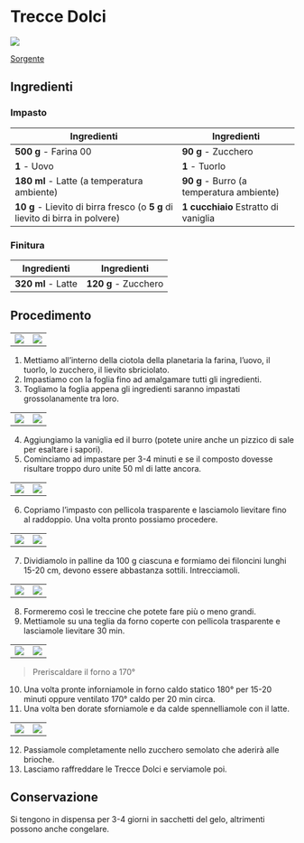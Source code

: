 # Trecce Dolci

![](../../../img/Trecce-Dolci.webp)

[Sorgente](https://blog.giallozafferano.it/ricettepanedolci/ricetta-trecce-dolci/)

## Ingredienti

### Impasto

| Ingredienti                  | Ingredienti             |
| ---------------------------- | ----------------------- |
| **500 g** - Farina 00 | **90 g** - Zucchero |
| **1** - Uovo | **1** - Tuorlo |
| **180 ml** - Latte (a temperatura ambiente) | **90 g** - Burro (a temperatura ambiente) |
| **10 g** - Lievito di birra fresco (o **5 g** di lievito di birra in polvere) | **1 cucchiaio** Estratto di vaniglia |

### Finitura

| Ingredienti                  | Ingredienti             |
| ---------------------------- | ----------------------- |
| **320 ml** - Latte | **120 g** - Zucchero |

## Procedimento

<table class="tg"><tbody>
  <tr>
    <td class="tg-0lax"><img src="../../../img/Trecce-dolci-01.webp"/></td>
    <td class="tg-0lax"><img src="../../../img/Trecce-dolci-02.webp"/></td>
  </tr></tbody>
</table>

1. Mettiamo all’interno della ciotola della planetaria la farina, l’uovo, il tuorlo, lo zucchero, il lievito sbriciolato.
2. Impastiamo con la foglia fino ad amalgamare tutti gli ingredienti.
3. Togliamo la foglia appena gli ingredienti saranno impastati grossolanamente tra loro.

<table class="tg"><tbody>
  <tr>
    <td class="tg-0lax"><img src="../../../img/Trecce-dolci-03.webp"/></td>
    <td class="tg-0lax"><img src="../../../img/Trecce-dolci-04.webp"/></td>
  </tr></tbody>
</table>

4. Aggiungiamo la vaniglia ed il burro (potete unire anche un pizzico di sale per esaltare i sapori).
5. Cominciamo ad impastare per 3-4 minuti e se il composto dovesse risultare troppo duro unite 50 ml di latte ancora.

<table class="tg"><tbody>
  <tr>
    <td class="tg-0lax"><img src="../../../img/Trecce-dolci-05.webp"/></td>
    <td class="tg-0lax"><img src="../../../img/Trecce-dolci-06.webp"/></td>
  </tr></tbody>
</table>

6. Copriamo l’impasto con pellicola trasparente e lasciamolo lievitare fino al raddoppio. Una volta pronto possiamo procedere.

<table class="tg"><tbody>
  <tr>
    <td class="tg-0lax"><img src="../../../img/Trecce-dolci-07.webp"/></td>
    <td class="tg-0lax"><img src="../../../img/Trecce-dolci-08.webp"/></td>
  </tr></tbody>
</table>

7. Dividiamolo in palline da 100 g ciascuna e formiamo dei filoncini lunghi 15-20 cm, devono essere abbastanza sottili. Intrecciamoli.

<table class="tg"><tbody>
  <tr>
    <td class="tg-0lax"><img src="../../../img/Trecce-dolci-09.webp"/></td>
    <td class="tg-0lax"><img src="../../../img/Trecce-dolci-10.webp"/></td>
  </tr></tbody>
</table>

8. Formeremo così le treccine che potete fare più o meno grandi.
9. Mettiamole su una teglia da forno coperte con pellicola trasparente e lasciamole lievitare 30 min.

<table class="tg"><tbody>
  <tr>
    <td class="tg-0lax"><img src="../../../img/Trecce-dolci-11.webp"/></td>
    <td class="tg-0lax"><img src="../../../img/Trecce-dolci-12.webp"/></td>
  </tr></tbody>
</table>

> Preriscaldare il forno a 170°

10. Una volta pronte inforniamole in forno caldo statico 180° per 15-20 minuti oppure ventilato 170° caldo per 20 min circa.
11. Una volta ben dorate sforniamole e da calde spennelliamole con il latte.

<table class="tg"><tbody>
  <tr>
    <td class="tg-0lax"><img src="../../../img/Trecce-dolci-13.webp"/></td>
    <td class="tg-0lax"><img src="../../../img/Trecce-dolci-14.webp"/></td>
  </tr></tbody>
</table>

12. Passiamole completamente nello zucchero semolato che aderirà alle brioche.
13. Lasciamo raffreddare le Trecce Dolci e serviamole poi.

## Conservazione

Si tengono in dispensa per 3-4 giorni in sacchetti del gelo, altrimenti possono anche congelare.
